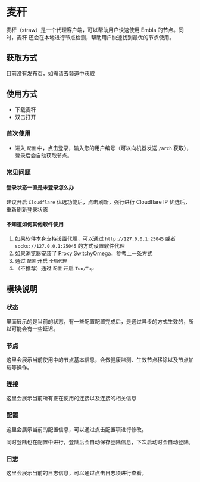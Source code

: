 # 麦秆

麦秆（straw）是一个代理客户端，可以帮助用户快速使用 Embla 的节点。同时，麦秆 还会在本地进行节点检测，帮助用户快速找到最优的节点使用。

## 获取方式

目前没有发布页，如需请去频道中获取

## 使用方式

- 下载麦秆
- 双击打开

### 首次使用

- 进入 `配置` 中，点击登录，输入您的用户编号（可以向机器发送 `/arch` 获取），登录后会自动获取节点。

### 常见问题

#### 登录状态一直是未登录怎么办

建议开启 `Cloudflare` 优选功能后，点击刷新，强行进行 Cloudflare IP 优选后，重新刷新登录状态

#### 不知道如何其他软件使用

1. 如果软件本身支持设置代理，可以通过 `http://127.0.0.1:25045` 或者 `socks://127.0.0.1:25045` 的方式设置软件代理
2. 如果浏览器安装了 [Proxy SwitchyOmega](https://chrome.google.com/webstore/detail/proxy-switchyomega/padekgcemlokbadohgkifijomclgjgif)，参考上一条方式
3. 通过 `配置` 开启 `全局代理`
4. （不推荐）通过 `配置` 开启 `Tun/Tap`

## 模块说明

### 状态

里面展示的是当前的状态，有一些配置配置完成后，是通过异步的方式生效的，所以可能会有一些延迟。

### 节点

这里会展示当前使用中的节点基本信息，会做健康监测、生效节点移除以及节点加载等操作。

### 连接

这里会展示当前所有正在使用的连接以及连接的相关信息

### 配置

这里会展示当前的配置信息，可以通过点击配置项进行修改。

同时登陆也在配置中进行，登陆后会自动保存登陆信息，下次启动时会自动登陆。

### 日志

这里会展示当前的日志信息，可以通过点击日志项进行查看。
